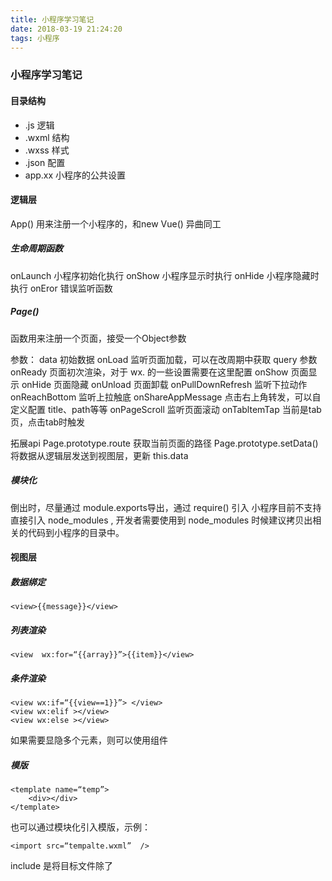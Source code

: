 ```yaml
---
title: 小程序学习笔记
date: 2018-03-19 21:24:20
tags: 小程序
---
```


### 小程序学习笔记

#### 目录结构

* .js		逻辑
* .wxml	    结构
* .wxss	    样式
* .json		配置
* app.xx	小程序的公共设置

#### 逻辑层

App()	用来注册一个小程序的，和new Vue() 异曲同工

##### 生命周期函数
onLaunch		小程序初始化执行
onShow		小程序显示时执行
onHide		小程序隐藏时执行
onEror		错误监听函数


##### Page()	
函数用来注册一个页面，接受一个Object参数

参数：
data		初始数据
onLoad	监听页面加载，可以在改周期中获取 query 参数
onReady	页面初次渲染，对于 wx. 的一些设置需要在这里配置
onShow	页面显示
onHide	页面隐藏
onUnload	页面卸载
onPullDownRefresh		监听下拉动作
onReachBottom		监听上拉触底
onShareAppMessage	点击右上角转发，可以自定义配置 title、path等等
onPageScroll			监听页面滚动
onTabltemTap			当前是tab页，点击tab时触发

拓展api
Page.prototype.route		获取当前页面的路径
Page.prototype.setData()	将数据从逻辑层发送到视图层，更新 this.data

##### 模块化
倒出时，尽量通过 module.exports导出，通过 require() 引入
小程序目前不支持直接引入 node_modules , 开发者需要使用到 node_modules 时候建议拷贝出相关的代码到小程序的目录中。


#### 视图层

##### 数据绑定
```
<view>{{message}}</view>
```

##### 列表渲染
```
<view  wx:for=“{{array}}”>{{item}}</view>
```

##### 条件渲染
```
<view wx:if=“{{view==1}}”> </view>
<view wx:elif ></view>
<view wx:else ></view>
```
如果需要显隐多个元素，则可以使用<block></block>组件

##### 模版
```
<template name=“temp”>
	<div></div>
</template>
```
也可以通过模块化引入模版，示例：
```
<import src=“tempalte.wxml”  />
```
include 是将目标文件除了 <template /> <wxs />的内容导入

##### 事件
touchstart	手指触摸动作开始
touchmove	手指触摸后移动
touchcancel	手指触摸动作被打断，如来电提醒，弹窗
touchend	手指触摸动作结束
tap	手指触摸后马上离开
longpress	手指触摸后，超过350ms再离开，如果指定了事件回调函数并触发了这个事件，tap事件将不被触发
longtap	手指触摸后，超过350ms再离开（推荐使用longpress事件代替）
transitionend	会在 WXSS transition 或 wx.createAnimation 动画结束后触发
animationstart	会在一个 WXSS animation 动画开始时触发
animationiteration	会在一个 WXSS animation 一次迭代结束时触发
animationend	会在一个 WXSS animation 动画完成时触发
touchforcechange	在支持 3D Touch 的 iPhone 设备，重按时会触发

bind事件绑定不会阻止冒泡事件向上冒泡，catch事件绑定可以阻止冒泡事件向上冒泡。
例子：
```
<view bindtap=“tapName”></view>
<view catchtap=“tapName”></view>
```

需要在捕获阶段监听事件时，可以采用capture-bind、capture-catch关键字，后者将中断捕获阶段和取消冒泡阶段。


##### wxs文件
可以创建wxs文件，可以理解为 script文件的内部引入，引入到 wxml 文件
```
<wxs  src=“….wxs”  module=“tools” />
```

##### WXSS 样式组件
Rpx：根据屏幕自适应，规定屏幕宽为750rpx。如在 iPhone6 上，屏幕宽度为375px，共有750个物理像素，则750rpx = 375px = 750物理像素，1rpx = 0.5px = 1物理像素

通过  @import "common.wxss";  引入文件


#### 自定义组件

具体配置可以参照 小程序官方文档

js文件中定义

```
component({
	…
//组件的对外属性，类似于vue中的 props，父组件向子组件传递信息
properties: {
    text: {
      type: String
    }
},
methods:{
   onTap: function () {
      var myEventDetail = {} // detail对象，提供给事件监听函数
      var myEventOption = {} // 触发事件的选项
      // 类似于vue中的自组件自定义事件与父组件传递信息
      this.triggerEvent('myevent', myEventDetail, myEventOption);
  }
}

})
```

##### Behaviors

behaviors 是用于组件间代码共享的特性，类似于一些编程语言中的“mixins”或“traits”。
每个 behavior 可以包含一组属性、数据、生命周期函数和方法，组件引用它时，它的属性、数据和方法会被合并到组件中，生命周期函数也会在对应时机被调用。每个组件可以引用多个 behavior 。 behavior 也可以引用其他 behavior 。
需要使用 Behavior() 构造器定义。
操作：通过 module.export定义导出，require 引入，在组件的 behavior属性中添加。

##### relations
定义使用组件间关系，例如两个嵌套组件之间的关系，两个组件之间必须都要添加 relations属性才生效。

插件

引入插件
在app.json中添加引入
{
  "plugins": {
    "myPlugin": {
      "version": "1.0.0",
      "provider": "wxxxxxxxxxxxxxxxxx"
    }
  }
}

使用插件
var myPluginInterface = requirePlugin('myPlugin’)；

使用插件的自定义组件
使用插件提供的自定义组件，和使用普通自定义组件的方式相仿。在 json 文件定义需要引入的自定义组件时，使用 plugin:// 协议即可


#### 分包按需加载
在app.json 中 subPackages 字段声明项目分包结构

  "subPackages": [
    {
      "root": "packageA",
      "pages": [
        "pages/cat",
        "pages/dog"
      ]
    }, {
      "root": "packageB",
      "pages": [
        "pages/apple",
        "pages/banana"
      ]
    }
  ]